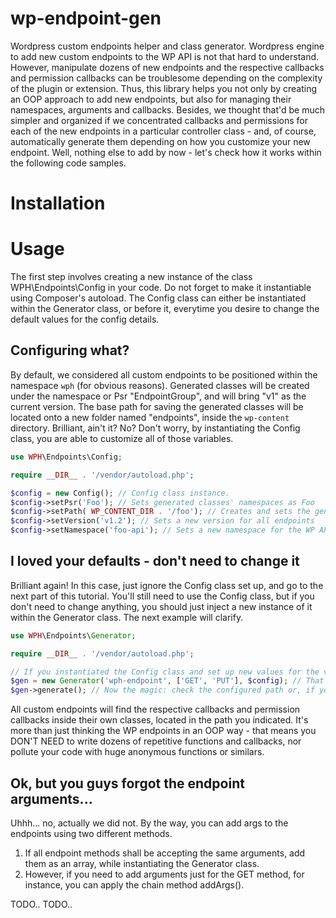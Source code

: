 # wp-endpoint-gen
Wordpress custom endpoints helper and class generator. Wordpress engine to add new custom endpoints to the WP API is not that hard to understand. However, manipulate dozens of new endpoints and the respective callbacks and permission callbacks can be troublesome depending on the complexity of the plugin or extension. Thus, this library helps you not only by creating an OOP approach to add new endpoints, but also for managing their namespaces, arguments and callbacks. 
Besides, we thought that'd be much simpler and organized if we concentrated callbacks and permissions for each of the new endpoints in a particular controller class - and, of course, automatically generate them depending on how you customize your new endpoint.
Well, nothing else to add by now - let's check how it works within the following code samples.

# Installation

# Usage
The first step involves creating a new instance of the class WPH\Endpoints\Config in your code. Do not forget to make it instantiable using Composer's autoload. The Config class can either be instantiated within the Generator class, or before it, everytime you desire to change the default values for the config details.
## Configuring what?
By default, we considered all custom endpoints to be positioned within the namespace ``wph`` (for obvious reasons). Generated classes will be created under the namespace or Psr "EndpointGroup", and will bring "v1" as the current version. The base path for saving the generated classes will be located onto a new folder named "endpoints", inside the ``wp-content`` directory.
Brilliant, ain't it? No? Don't worry, by instantiating the Config class, you are able to customize all of those variables.

```php
use WPH\Endpoints\Config;

require __DIR__ . '/vendor/autoload.php';

$config = new Config(); // Config class instance.
$config->setPsr('Foo'); // Sets generated classes' namespaces as Foo
$config->setPath( WP_CONTENT_DIR . '/foo'); // Creates and sets the generated classes' path 
$config->setVersion('v1.2'); // Sets a new version for all endpoints
$config->setNamespace('foo-api'); // Sets a new namespace for the WP API endpoints (not the classes' namespace)

```

## I loved your defaults - don't need to change it
Brilliant again! In this case, just ignore the Config class set up, and go to the next part of this tutorial. You'll still need to use the Config class, but if you don't need to change anything, you should just inject a new instance of it within the Generator class. The next example will clarify.

```php
use WPH\Endpoints\Generator;

require __DIR__ . '/vendor/autoload.php';

// If you instantiated the Config class and set up new values for the variables, just use the generator including three arguments: the endpoint name, an array of all http methods to be allowed on it and, finally, the object of the Config class:
$gen = new Generator('wph-endpoint', ['GET', 'PUT'], $config); // That's it. The new endpoints have been created inside your WP API. 
$gen->generate(); // Now the magic: check the configured path or, if you just used ours, look inside the `wp-content/endpoints` directory.
```

All custom endpoints will find the respective callbacks and permission callbacks inside their own classes, located in the path you indicated. It's more than just thinking the WP endpoints in an OOP way - that means you DON'T NEED to write dozens of repetitive functions and callbacks, nor pollute your code with huge anonymous functions or similars.

## Ok, but you guys forgot the endpoint arguments...
Uhhh... no, actually we did not. By the way, you can add args to the endpoints using two different methods.
1. If all endpoint methods shall be accepting the same arguments, add them as an array, while instantiating the Generator class.
2. However, if you need to add arguments just for the GET method, for instance, you can apply the chain method addArgs().

TODO..
TODO..
